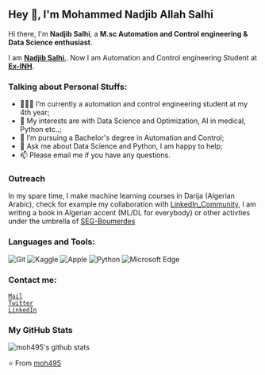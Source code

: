 ## Hey 👋, I'm Mohammed Nadjib Allah Salhi

Hi there, I'm **Nadjib Salhi**, a **M.sc Automation and Control engineering & Data Science enthusiast**.

I am **[Nadjib Salhi](https://en.wikipedia.org/wiki/Uyghurs)**,. Now I am Automation and Control engineering Student at **[Ex-INH](https://fs.univ-boumerdes.dz/)**.

### Talking about Personal Stuffs:

- 👨🏽‍💻 I’m currently a automation and control engineering student at my 4th year; 
- 🤔 My interests are with Data Science and Optimization, AI in medical, Python etc..;
- 💼 I’m pursuing a Bachelor's degree in Automation and Control;
- 💬 Ask me about Data Science and Python, I am happy to help;
- 📫 Please email me if you have any questions.

### Outreach

In my spare time, I make machine learning courses in Darija (Algerian Arabic), check for example my collaboration with [LinkedIn_Community](https://www.linkedin.com/feed/update/urn:li:activity:6929156156653207552/), I am writing a book in Algerian accent (ML/DL for everybody) or other activties under the umbrella of [SEG-Boumerdes](https://seg.org/Education/Student/Student-Chapters/Student-Chapter-Listing/Student-Chapter-Listing-Detail/scID/000000200016)


### Languages and Tools: 

![Git](https://img.shields.io/badge/Git-F05032?style=flat-square&logo=Git&logoColor=white)
![Kaggle](https://img.shields.io/badge/Kaggle-FA7343?style=flat-square&logo=Swift&logoColor=white)
![Apple](https://img.shields.io/badge/iPhone_and_MacBook-999999?style=flat-square&logo=Apple&logoColor=white)
![Python](https://img.shields.io/badge/Python-3776AB?style=flat-square&logo=Python&logoColor=white)
![Microsoft Edge](https://img.shields.io/badge/Microsoft_Edge-0078D7?style=flat-square&logo=Microsoft-Edge&logoColor=white)

### Contact me:
 <code>[Mail](mailto:mohammedsalhi218@gmail.com)</code>    
 <code>[Twitter](https://twitter.com/NadjibSALHI1)</code>  
 <code>[LinkedIn](https://www.linkedin.com/in/mohammed-nadjib-allah-salhi-79669419a/)</code>  


### My GitHub Stats

![moh495's github stats](https://github-readme-stats.vercel.app/api?username=L1cardo&show_icons=true)

⭐️ From [moh495](https://github.com/moh495)
